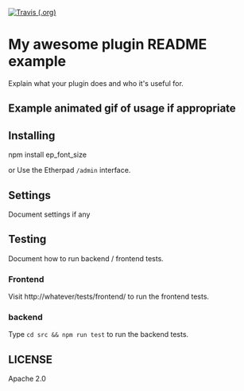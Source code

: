 [![Travis (.org)](https://api.travis-ci.org/JohnMcLear/ep_font_size.git.svg?branch=develop)](https://travis-ci.org/github/JohnMcLear/ep_font_size.git)

# My awesome plugin README example
Explain what your plugin does and who it's useful for.

## Example animated gif of usage if appropriate

## Installing
npm install ep_font_size

or Use the Etherpad ``/admin`` interface.

## Settings
Document settings if any

## Testing
Document how to run backend / frontend tests.

### Frontend

Visit http://whatever/tests/frontend/ to run the frontend tests.

### backend

Type ``cd src && npm run test`` to run the backend tests.

## LICENSE
Apache 2.0
